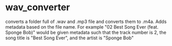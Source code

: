 # wav_converter
converts a folder full of .wav and .mp3 file and converts them to .m4a. 
Adds metadata based on the file name. 
For example "02 Best Song Ever (feat. Sponge Bob)" would be given metadata such that the track number is 2, 
the song title is "Best Song Ever", and the artist is "Sponge Bob"
